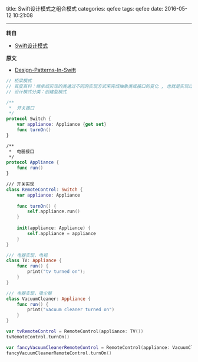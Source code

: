 title: Swift设计模式之组合模式
categories: qefee
tags: qefee
date: 2016-05-12 10:21:08

---

<!--head-->

**转自**

* [Swift设计模式](http://qefee.com/tags/%E8%AE%BE%E8%AE%A1%E6%A8%A1%E5%BC%8F/)

**原文**

* [Design-Patterns-In-Swift](https://github.com/ochococo/Design-Patterns-In-Swift#behavioral)

```swift
// 桥梁模式
// 百度百科：继承或实现的类通过不同的实现方式来完成抽象类或接口的变化 , 也就是实现过程的变化 , 但可能会有这样的情况 , 抽象过程同样需要进行变化 , 也就是抽象类或者接口需要变化 , 这样就会造成原有的继承或实现关系复杂 , 关系混乱 .桥梁模式利用将抽象层和实现层进行解耦 , 使两者不再像继承或实现这样的较强的关系 , 从而使抽象和实现层更加独立的完成变化的过程 . 使系统更加清晰
// 设计模式分类：创建型模式

/**
 *  开关接口
 */
protocol Switch {
    var appliance: Appliance {get set}
    func turnOn()
}

/**
 *  电器接口
 */
protocol Appliance {
    func run()
}

/// 开关实现
class RemoteControl: Switch {
    var appliance: Appliance
    
    func turnOn() {
        self.appliance.run()
    }
    
    init(appliance: Appliance) {
        self.appliance = appliance
    }
}

/// 电器实现，电视
class TV: Appliance {
    func run() {
        print("tv turned on");
    }
}

/// 电器实现，吸尘器
class VacuumCleaner: Appliance {
    func run() {
        print("vacuum cleaner turned on")
    }
}

var tvRemoteControl = RemoteControl(appliance: TV())
tvRemoteControl.turnOn()

var fancyVacuumCleanerRemoteControl = RemoteControl(appliance: VacuumCleaner())
fancyVacuumCleanerRemoteControl.turnOn()
```



<!--more-->



<!--body-->
